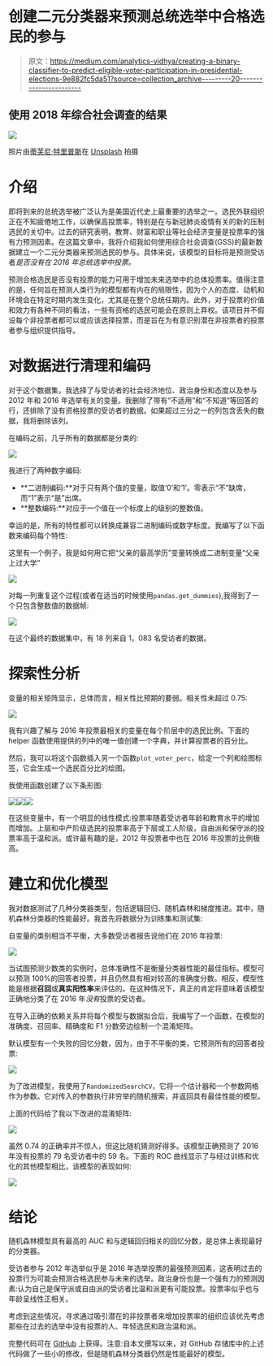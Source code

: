 # 创建二元分类器来预测总统选举中合格选民的参与

> 原文：<https://medium.com/analytics-vidhya/creating-a-binary-classifier-to-predict-eligible-voter-participation-in-presidential-elections-9e882fc5da51?source=collection_archive---------20----------------------->

## 使用 2018 年综合社会调查的结果

![](img/b8dcce0f1c97b20b3fbd64807e681652.png)

照片由[蒂芙尼·特里普斯](https://unsplash.com/@tiffanytertipes?utm_source=unsplash&utm_medium=referral&utm_content=creditCopyText)在 [Unsplash](https://unsplash.com/s/photos/voting-ballot?utm_source=unsplash&utm_medium=referral&utm_content=creditCopyText) 拍摄

# 介绍

即将到来的总统选举被广泛认为是美国近代史上最重要的选举之一。选民外联组织正在不知疲倦地工作，以确保高投票率，特别是在与新冠肺炎疫情有关的新的压制选民的关切中。过去的研究表明，教育、财富和职业等社会经济变量是投票率的强有力预测因素。在这篇文章中，我将介绍我如何使用综合社会调查(GSS)的最新数据建立一个二元分类器来预测选民的参与。具体来说，该模型的目标将是预测受访者*是否没有在 2016 年总统选举中投票。*

预测合格选民是否没有投票的能力可用于增加未来选举中的总体投票率。值得注意的是，任何旨在预测人类行为的模型都有内在的局限性，因为个人的态度、动机和环境会在特定时期内发生变化，尤其是在整个总统任期内。此外，对于投票的价值和效力有各种不同的看法，一些有资格的选民可能会在原则上弃权。该项目并不假设每个非投票者都可以或应该选择投票，而是旨在为有意识别潜在非投票者的投票者参与组织提供指导。

# **对数据进行清理和编码**

对于这个数据集，我选择了与受访者的社会经济地位、政治身份和态度以及参与 2012 年和 2016 年选举有关的变量。我删除了带有“不适用”和“不知道”等回答的行，还排除了没有资格投票的受访者的数据。如果超过三分之一的列包含丢失的数据，我将删除该列。

在编码之前，几乎所有的数据都是分类的:

![](img/b3ac024e040e85e80ae5080b1960858a.png)

我进行了两种数字编码:

*   **二进制编码:**对于只有两个值的变量，取值‘0’和‘1’。零表示“不”缺席，而“1”表示“是”出席。
*   **整数编码:**对应于一个值在一个标度上的级别的整数值。

幸运的是，所有的特性都可以转换成兼容二进制编码或数字标度。我编写了以下函数来编码每个特性:

这里有一个例子，我是如何用它把“父亲的最高学历”变量转换成二进制变量“父亲上过大学”

![](img/d294c27b51c1de01e3ee3f25d36181ac.png)

对每一列重复这个过程(或者在适当的时候使用`pandas.get_dummies`),我得到了一个只包含整数值的数据帧:

![](img/bd2a21596ff24ea898c1be55243aaceb.png)

在这个最终的数据集中，有 18 列来自 1，083 名受访者的数据。

# 探索性分析

变量的相关矩阵显示，总体而言，相关性比预期的要弱。相关性未超过 0.75:

![](img/b97500eaf4ae4435a3e4048fa92bfe17.png)

我有兴趣了解与 2016 年投票最相关的变量在每个阶层中的选民比例。下面的 helper 函数使用提供的列中的唯一值创建一个字典，并计算投票者的百分比。

然后，我可以将这个函数插入另一个函数`plot_voter_perc`，给定一个列和绘图标签，它会生成一个选民百分比的绘图。

我使用函数创建了以下条形图:

![](img/319613e1a70532e132e536374b03404d.png)![](img/081d00ea941cc16a17826d210180ae7e.png)![](img/0dd70a54e34f6d2de100a515732dc272.png)

在这些变量中，有一个明显的线性模式:投票率随着受访者年龄和教育水平的增加而增加。上层和中产阶级选民的投票率高于下层或工人阶级，自由派和保守派的投票率高于温和派。或许最有趣的是，2012 年投票者中也在 2016 年投票的比例极高。

# 建立和优化模型

我对数据测试了几种分类器类型，包括逻辑回归、随机森林和梯度推进。其中，随机森林分类器的性能最好。我首先将数据分为训练集和测试集:

自变量的类别相当不平衡，大多数受访者报告说他们在 2016 年投票:

![](img/83a7907b434ac4435be3658e7b7c6fff.png)

当试图预测少数类的实例时，总体准确性不是衡量分类器性能的最佳指标。模型可以预测 100%的回答者投票，并且仍然具有相对较高的准确度分数。相反，模型性能是根据**召回**或**真实阳性率**来评估的。在这种情况下，真正的肯定将意味着该模型正确地分类了在 2016 年*没有*投票的受访者。

在导入正确的依赖关系并将每个模型与数据拟合后，我编写了一个函数，在模型的准确度、召回率、精确度和 F1 分数旁边绘制一个混淆矩阵。

默认模型有一个失败的回忆分数，因为，由于不平衡的类，它预测所有的回答者投票:

![](img/06c230119be976b854c3b58894b6c244.png)

为了改进模型，我使用了`RandomizedSearchCV`，它将一个估计器和一个参数网格作为参数。它对传入的参数执行非穷举的随机搜索，并返回具有最佳性能的模型。

上面的代码给了我以下改进的混淆矩阵:

![](img/19bb7c89df7e6796e133d6b4eb85f255.png)

虽然 0.74 的正确率并不惊人，但这比随机猜测好得多。该模型正确预测了 2016 年没有投票的 79 名受访者中的 59 名。下面的 ROC 曲线显示了与经过训练和优化的其他模型相比，该模型的表现如何:

![](img/7cc410cbee69c12f3c345e0f4f3f0131.png)

# 结论

随机森林模型具有最高的 AUC 和与逻辑回归相关的回忆分数，是总体上表现最好的分类器。

受访者参与 2012 年选举似乎是 2016 年选举投票的最强预测因素，这表明过去的投票行为可能会预测合格选民参与未来的选举。政治身份也是一个强有力的预测因素:认为自己是保守派或自由派的受访者比温和派更有可能投票。投票率似乎也与年龄呈线性正相关。

考虑到这些情况，寻求通过吸引潜在的非投票者来增加投票率的组织应该优先考虑那些在过去的选举中没有投票的人、年轻选民和政治温和派。

完整代码可在 [GitHub](https://github.com/AvonleaFisher/dsc-mod-3-project-v2-1-onl01-dtsc-ft-070620) 上获得。注意:自本文撰写以来，对 GitHub 存储库中的上述代码做了一些小的修改，但是随机森林分类器仍然是性能最好的模型。